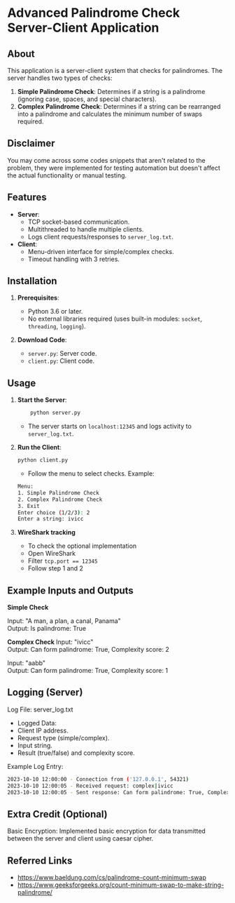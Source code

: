 # Advanced Palindrome Check Server-Client Application
## About
This application is a server-client system that checks for palindromes. The server handles two types of checks: 
1. **Simple Palindrome Check**: Determines if a string is a palindrome (ignoring case, spaces, and special characters).
2. **Complex Palindrome Check**: Determines if a string can be rearranged into a palindrome and calculates the minimum number of swaps required.

## Disclaimer
You may come across some codes snippets that aren't related to the problem, they were implemented for testing automation but doesn't affect the actual functionality or manual testing.


## Features
- **Server**:  
  - TCP socket-based communication.  
  - Multithreaded to handle multiple clients.  
  - Logs client requests/responses to `server_log.txt`.  
- **Client**:  
  - Menu-driven interface for simple/complex checks.  
  - Timeout handling with 3 retries.  

## Installation
1. **Prerequisites**:  
   - Python 3.6 or later.  
   - No external libraries required (uses built-in modules: `socket`, `threading`, `logging`).  

2. **Download Code**:  
   - `server.py`: Server code.  
   - `client.py`: Client code.  

## Usage
1. **Start the Server**:  
    ```bash
        python server.py
    ```
   - The server starts on `localhost:12345` and logs activity to `server_log.txt`.
  
2. **Run the Client**:
    ``` bash
    python client.py
    ```
    - Follow the menu to select checks. Example:
    ``` bash
   Menu:
   1. Simple Palindrome Check
   2. Complex Palindrome Check
   3. Exit
   Enter choice (1/2/3): 2
   Enter a string: ivicc
    ```
3. **WireShark tracking**
    - To check the optional implementation
    - Open WireShark
    - Filter `tcp.port == 12345`
    - Follow step 1 and 2

## Example Inputs and Outputs
**Simple Check**

Input: "A man, a plan, a canal, Panama" <br>Output: Is palindrome: True

**Complex Check**
Input: "ivicc" <br>Output: Can form palindrome: True, Complexity score: 2

Input: "aabb"<br>Output: Can form palindrome: True, Complexity score: 1

## Logging (Server)
Log File: server_log.txt

- Logged Data:
- Client IP address.
- Request type (simple/complex).
- Input string.
- Result (true/false) and complexity score.

Example Log Entry:
```bash
2023-10-10 12:00:00 - Connection from ('127.0.0.1', 54321)
2023-10-10 12:00:05 - Received request: complex|ivicc
2023-10-10 12:00:05 - Sent response: Can form palindrome: True, Complexity score: 2
```

## Extra Credit (Optional)
Basic Encryption: Implemented basic encryption for data transmitted between the server and client using caesar cipher.

## Referred Links
- https://www.baeldung.com/cs/palindrome-count-minimum-swap
- https://www.geeksforgeeks.org/count-minimum-swap-to-make-string-palindrome/
